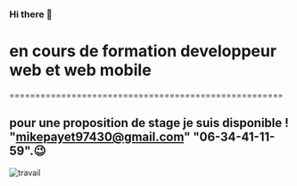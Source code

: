 ### Hi there 👋
# en cours de formation developpeur web et web mobile
=====================================================
## pour une proposition de stage je suis disponible ! "mikepayet97430@gmail.com" "06-34-41-11-59".😉
![travail](https://i.pinimg.com/564x/9d/26/04/9d26048edf7d46f5925d48977b1213dc.jpg)

<!--
**Raiden974/Raiden974** is a ✨ _special_ ✨ repository because its `README.md` (this file) appears on your GitHub profile.

Here are some ideas to get you started:

- 🔭 I’m currently working on ...
- 🌱 I’m currently learning ...
- 👯 I’m looking to collaborate on ...
- 🤔 I’m looking for help with ...
- 💬 Ask me about ...
- 📫 How to reach me: ...
- 😄 Pronouns: ...
- ⚡ Fun fact: ...
-->
